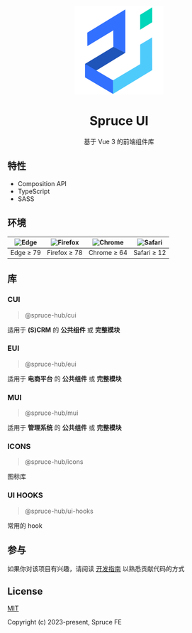 <div align="center">

<img src="public/logo.png" width="200px"/>

</div>

<div align="center">

# Spruce UI

</div>
<div align="center">

基于 Vue 3 的前端组件库

</div>

## 特性

- Composition API
- TypeScript
- SASS

## 环境

| ![Edge](https://cdn.jsdelivr.net/npm/@browser-logos/edge@2.0.5/edge_32x32.png) | ![Firefox](https://cdn.jsdelivr.net/npm/@browser-logos/firefox@3.0.9/firefox_32x32.png) | ![Chrome](https://cdn.jsdelivr.net/npm/@browser-logos/chrome@2.0.0/chrome_32x32.png) | ![Safari](https://cdn.jsdelivr.net/npm/@browser-logos/safari@2.1.0/safari_32x32.png) |
| :----------------------------------------------------------------------------: | :-------------------------------------------------------------------------------------: | :----------------------------------------------------------------------------------: | :----------------------------------------------------------------------------------: |
|                                   Edge ≥ 79                                    |                                      Firefox ≥ 78                                       |                                     Chrome ≥ 64                                      |                                     Safari ≥ 12                                      |

## 库

### CUI

> @spruce-hub/cui

适用于 **(S)CRM** 的 **公共组件** 或 **完整模块**

### EUI

> @spruce-hub/eui

适用于 **电商平台** 的 **公共组件** 或 **完整模块**

### MUI

> @spruce-hub/mui

适用于 **管理系统** 的 **公共组件** 或 **完整模块**

### ICONS

> @spruce-hub/icons

图标库

### UI HOOKS

> @spruce-hub/ui-hooks

常用的 hook

## 参与

如果你对该项目有兴趣，请阅读 [开发指南](/CONTRIBUTING.md) 以熟悉贡献代码的方式

## License

[MIT](https://opensource.org/licenses/MIT)

Copyright (c) 2023-present, Spruce FE
